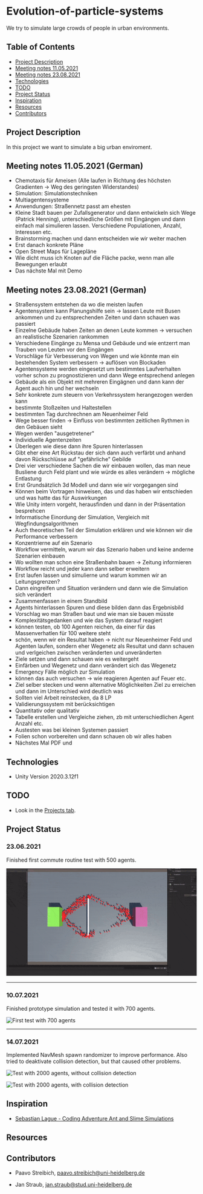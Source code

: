 # Evolution-of-particle-systems

We try to simulate large crowds of people in urban environments.
## Table of Contents

* [Project Description](#project-description)
* [Meeting notes 11.05.2021](#meeting-notes-11.05.2021-(German))
* [Meeting notes 23.08.2021](#meeting-notes-23.08.2021-(German))
* [Technologies](#technologies)
* [TODO](#TODO)
* [Project Status](#project-status)
* [Inspiration](#inspiration)
* [Resources](#resources)
* [Contributors](#contributors)

## Project Description
In this project we want to simulate a big urban enviroment. 


## Meeting notes 11.05.2021 (German)
* Chemotaxis für Ameisen (Alle laufen in Richtung des höchsten Gradienten -> Weg des geringsten Widerstandes)
* Simulation: Simulationstechniken
* Multiagentensysteme
* Anwendungen: Straßennetz passt am ehesten
* Kleine Stadt bauen per Zufallsgenerator und dann entwickeln sich Wege (Patrick Henning),
unterschiedliche Größen mit Eingängen und dann einfach mal simulieren lassen. Verschiedene
Populationen, Anzahl, Interessen etc.
* Brainstorming machen und dann entscheiden wie wir weiter machen
* Erst danach konkrete Pläne
* Open Street Maps für Lagepläne
* Wie dicht muss ich Knoten auf die Fläche packe, wenn man alle Bewegungen erlaubt
* Das nächste Mal mit Demo


## Meeting notes 23.08.2021 (German)
* Straßensystem entstehen da wo die meisten laufen
* Agentensystem kann Planungshilfe sein -> lassen Leute mit Busen ankommen und zu entsprechenden Zeiten und dann schauen was passiert
* Einzelne Gebäude haben Zeiten an denen Leute kommen -> versuchen an realistische Szenarien rankommen
* Verschiedene Eingänge zu Mensa und Gebäude und wie entzerrt man Trauben von Leuten vor den Eingängen
* Vorschläge für Verbesserung von Wegen und wie könnte man ein bestehenden System verbessern -> auflösen von Blockaden
* Agentensysteme werden eingesetzt um bestimmtes Laufverhalten vorher schon zu prognostizieren und dann Wege entsprechend anlegen
* Gebäude als ein Objekt mit mehreren Eingägnen und dann kann der Agent auch hin und her wechseln
* Sehr konkrete zum steuern von Verkehrssystem herangezogen werden kann
* bestimmte Stoßzeiten und Haltestellen
* bestimmten Tag durchrechnen am Neuenheimer Feld
* Wege besser finden -> Einfluss von bestimmten zeitlichen Rythmen in den Gebäuen sieht
* Wegen werden "ausgetretener" 
* Individuelle Agentenzeiten 
* Überlegen wie diese dann ihre Spuren hinterlassen
* Gibt eher eine Art Rückstau der sich dann auch verfärbt und anhand davon Rückschlüsse auf "gefährliche" Gebilde
* Drei vier verschiedene Sachen die wir einbauen wollen, das man neue Busliene durch Feld plant und wie würde es alles verändern -> mögliche Entlastung 
* Erst Grundsätzlich 3d Modell und dann wie wir vorgegangen sind
* Können beim Vortragen hinweisen, das und das haben wir entschieden und was hatte das für Auswirkungen 
* Wie Unity intern vorgeht, herausfinden und dann in der Präsentation besprehcen
* Informatische Einordung der Simulation, Vergleich mit Wegfindungsalgorithmen
* Auch theoretischen Teil der Simulation erklären und wie können wir die Performance verbessern
* Konzentrierne auf ein Szenario
* Workflow vermitteln, warum wir das Szenario haben und keine anderne Szenarien einbauen
* Wo wollten man schon eine Straßenbahn bauen -> Zeitung informieren
* Workflow reicht und jeder kann dann selber erweitern 
* Erst laufen lassen und simulierne und warum kommen wir an Leitungsgrenzen?
* Dann eingreifen und Situation verändern und dann wie die Simulation sich verändert
* Zusammenfassen in einem Standbild 
* Agents hinterlassen Spuren und diese bilden dann das Ergebnisbild 
* Vorschlag wo man Straßen baut und wie man sie bauen müsste
* Komplexitätsgedanken und wie das System darauf reagiert
* können testen, ob 100 Agenten reichen, da einer für das Massenverhatlen für 100 weitere steht
* schön, wenn wir ein Resultat haben -> nicht nur Neuenheimer Feld und Agenten laufen, sondern eher Wegenetz als Resultat und dann schauen und verlgeichen zwischen veränderten und unveränderten
* Ziele setzen und dann schauen wie es weitergeht
* Einfärben und Wegenetz und dann verändert sich das Wegenetz
* Emergency Fälle möglich zur Simulation
* können das auch versuchen -> wie reagieren Agenten auf Feuer etc. 
* Ziel selber stecken und wenn alternative Möglichkeiten Ziel zu erreichen und dann im Unterschied wird deutlich was
* Sollten viel Arbeit reinstecken, da 8 LP
* Validierungssystem mit berücksichtigen
* Quantitativ oder qualitativ
* Tabelle erstellen und Vergleiche ziehen, zb mit unterschiedlichen Agent Anzahl etc. 
* Austesten was bei kleinen Systemen passiert
* Folien schon vorbereiten und dann schauen ob wir alles haben
* Nächstes Mal PDF und 


## Technologies 
* Unity Version 2020.3.12f1

## TODO
* Look in the [Projects tab](https://github.com/JanMStraub/Evolution-of-particle-systems/projects/3).

## Project Status

### 23.06.2021
Finished first commute routine test with 500 agents.

![First commute test with 500 agents](git_res/commute_test.gif)
- - - - -

### 10.07.2021
Finished prototype simulation and tested it with 700 agents.

![First test with 700 agents](git_res/prototype_test.gif)
- - - - -


### 14.07.2021
Implemented NavMesh spawn randomizer to improve performance.
Also tried to deaktivate collision detection, but that caused other problems.

![Test with 2000 agents, without collision detection](git_res/prototype_test_2000_no-collision.gif)

![Test with 2000 agents, with collision detection](git_res/prototype_test_2000.gif)


## Inspiration

* [Sebastian Lague - Coding Adventure Ant and Slime Simulations](https://www.youtube.com/watch?v=X-iSQQgOd1A&t)

## Resources



## Contributors

* Paavo Streibich, paavo.streibich@uni-heidelberg.de

* Jan Straub, jan.straub@stud.uni-heidelberg.de